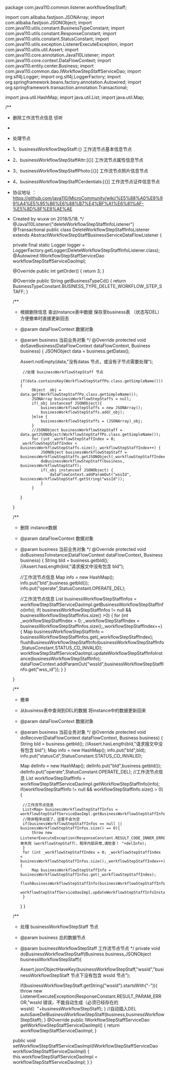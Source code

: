 package com.java110.common.listener.workflowStepStaff;

import com.alibaba.fastjson.JSONArray;
import com.alibaba.fastjson.JSONObject;
import com.java110.utils.constant.BusinessTypeConstant;
import com.java110.utils.constant.ResponseConstant;
import com.java110.utils.constant.StatusConstant;
import com.java110.utils.exception.ListenerExecuteException;
import com.java110.utils.util.Assert;
import com.java110.core.annotation.Java110Listener;
import com.java110.core.context.DataFlowContext;
import com.java110.entity.center.Business;
import com.java110.common.dao.IWorkflowStepStaffServiceDao;
import org.slf4j.Logger;
import org.slf4j.LoggerFactory;
import org.springframework.beans.factory.annotation.Autowired;
import org.springframework.transaction.annotation.Transactional;

import java.util.HashMap;
import java.util.List;
import java.util.Map;

/**
 * 删除工作流节点信息 侦听
 *
 * 处理节点
 * 1、businessWorkflowStepStaff:{} 工作流节点基本信息节点
 * 2、businessWorkflowStepStaffAttr:[{}] 工作流节点属性信息节点
 * 3、businessWorkflowStepStaffPhoto:[{}] 工作流节点照片信息节点
 * 4、businessWorkflowStepStaffCerdentials:[{}] 工作流节点证件信息节点
 * 协议地址 ：https://github.com/java110/MicroCommunity/wiki/%E5%88%A0%E9%99%A4%E5%95%86%E6%88%B7%E4%BF%A1%E6%81%AF-%E5%8D%8F%E8%AE%AE
 * Created by wuxw on 2018/5/18.
 */
@Java110Listener("deleteWorkflowStepStaffInfoListener")
@Transactional
public class DeleteWorkflowStepStaffInfoListener extends AbstractWorkflowStepStaffBusinessServiceDataFlowListener {

    private final static Logger logger = LoggerFactory.getLogger(DeleteWorkflowStepStaffInfoListener.class);
    @Autowired
    IWorkflowStepStaffServiceDao workflowStepStaffServiceDaoImpl;

    @Override
    public int getOrder() {
        return 3;
    }

    @Override
    public String getBusinessTypeCd() {
        return BusinessTypeConstant.BUSINESS_TYPE_DELETE_WORKFLOW_STEP_STAFF;
    }

    /**
     * 根据删除信息 查出Instance表中数据 保存至business表 （状态写DEL） 方便撤单时直接更新回去
     * @param dataFlowContext 数据对象
     * @param business 当前业务对象
     */
    @Override
    protected void doSaveBusiness(DataFlowContext dataFlowContext, Business business) {
        JSONObject data = business.getDatas();

        Assert.notEmpty(data,"没有datas 节点，或没有子节点需要处理");

            //处理 businessWorkflowStepStaff 节点
            if(data.containsKey(WorkflowStepStaffPo.class.getSimpleName())){
                Object _obj = data.get(WorkflowStepStaffPo.class.getSimpleName());
                JSONArray businessWorkflowStepStaffs = null;
                if(_obj instanceof JSONObject){
                    businessWorkflowStepStaffs = new JSONArray();
                    businessWorkflowStepStaffs.add(_obj);
                }else {
                    businessWorkflowStepStaffs = (JSONArray)_obj;
                }
                //JSONObject businessWorkflowStepStaff = data.getJSONObject(WorkflowStepStaffPo.class.getSimpleName());
                for (int _workflowStepStaffIndex = 0; _workflowStepStaffIndex < businessWorkflowStepStaffs.size();_workflowStepStaffIndex++) {
                    JSONObject businessWorkflowStepStaff = businessWorkflowStepStaffs.getJSONObject(_workflowStepStaffIndex);
                    doBusinessWorkflowStepStaff(business, businessWorkflowStepStaff);
                    if(_obj instanceof JSONObject) {
                        dataFlowContext.addParamOut("wssId", businessWorkflowStepStaff.getString("wssId"));
                    }
                }

        }


    }

    /**
     * 删除 instance数据
     * @param dataFlowContext 数据对象
     * @param business 当前业务对象
     */
    @Override
    protected void doBusinessToInstance(DataFlowContext dataFlowContext, Business business) {
        String bId = business.getbId();
        //Assert.hasLength(bId,"请求报文中没有包含 bId");

        //工作流节点信息
        Map info = new HashMap();
        info.put("bId",business.getbId());
        info.put("operate",StatusConstant.OPERATE_DEL);

        //工作流节点信息
        List<Map> businessWorkflowStepStaffInfos = workflowStepStaffServiceDaoImpl.getBusinessWorkflowStepStaffInfo(info);
        if( businessWorkflowStepStaffInfos != null && businessWorkflowStepStaffInfos.size() >0) {
            for (int _workflowStepStaffIndex = 0; _workflowStepStaffIndex < businessWorkflowStepStaffInfos.size();_workflowStepStaffIndex++) {
                Map businessWorkflowStepStaffInfo = businessWorkflowStepStaffInfos.get(_workflowStepStaffIndex);
                flushBusinessWorkflowStepStaffInfo(businessWorkflowStepStaffInfo,StatusConstant.STATUS_CD_INVALID);
                workflowStepStaffServiceDaoImpl.updateWorkflowStepStaffInfoInstance(businessWorkflowStepStaffInfo);
                dataFlowContext.addParamOut("wssId",businessWorkflowStepStaffInfo.get("wss_id"));
            }
        }

    }

    /**
     * 撤单
     * 从business表中查询到DEL的数据 将instance中的数据更新回来
     * @param dataFlowContext 数据对象
     * @param business 当前业务对象
     */
    @Override
    protected void doRecover(DataFlowContext dataFlowContext, Business business) {
        String bId = business.getbId();
        //Assert.hasLength(bId,"请求报文中没有包含 bId");
        Map info = new HashMap();
        info.put("bId",bId);
        info.put("statusCd",StatusConstant.STATUS_CD_INVALID);

        Map delInfo = new HashMap();
        delInfo.put("bId",business.getbId());
        delInfo.put("operate",StatusConstant.OPERATE_DEL);
        //工作流节点信息
        List<Map> workflowStepStaffInfo = workflowStepStaffServiceDaoImpl.getWorkflowStepStaffInfo(info);
        if(workflowStepStaffInfo != null && workflowStepStaffInfo.size() > 0){

            //工作流节点信息
            List<Map> businessWorkflowStepStaffInfos = workflowStepStaffServiceDaoImpl.getBusinessWorkflowStepStaffInfo(delInfo);
            //除非程序出错了，这里不会为空
            if(businessWorkflowStepStaffInfos == null ||  businessWorkflowStepStaffInfos.size() == 0){
                throw new ListenerExecuteException(ResponseConstant.RESULT_CODE_INNER_ERROR,"撤单失败（workflowStepStaff），程序内部异常,请检查！ "+delInfo);
            }
            for (int _workflowStepStaffIndex = 0; _workflowStepStaffIndex < businessWorkflowStepStaffInfos.size();_workflowStepStaffIndex++) {
                Map businessWorkflowStepStaffInfo = businessWorkflowStepStaffInfos.get(_workflowStepStaffIndex);
                flushBusinessWorkflowStepStaffInfo(businessWorkflowStepStaffInfo,StatusConstant.STATUS_CD_VALID);
                workflowStepStaffServiceDaoImpl.updateWorkflowStepStaffInfoInstance(businessWorkflowStepStaffInfo);
            }
        }
    }



    /**
     * 处理 businessWorkflowStepStaff 节点
     * @param business 总的数据节点
     * @param businessWorkflowStepStaff 工作流节点节点
     */
    private void doBusinessWorkflowStepStaff(Business business,JSONObject businessWorkflowStepStaff){

        Assert.jsonObjectHaveKey(businessWorkflowStepStaff,"wssId","businessWorkflowStepStaff 节点下没有包含 wssId 节点");

        if(businessWorkflowStepStaff.getString("wssId").startsWith("-")){
            throw new ListenerExecuteException(ResponseConstant.RESULT_PARAM_ERROR,"wssId 错误，不能自动生成（必须已经存在的wssId）"+businessWorkflowStepStaff);
        }
        //自动插入DEL
        autoSaveDelBusinessWorkflowStepStaff(business,businessWorkflowStepStaff);
    }
    @Override
    public IWorkflowStepStaffServiceDao getWorkflowStepStaffServiceDaoImpl() {
        return workflowStepStaffServiceDaoImpl;
    }

    public void setWorkflowStepStaffServiceDaoImpl(IWorkflowStepStaffServiceDao workflowStepStaffServiceDaoImpl) {
        this.workflowStepStaffServiceDaoImpl = workflowStepStaffServiceDaoImpl;
    }
}
